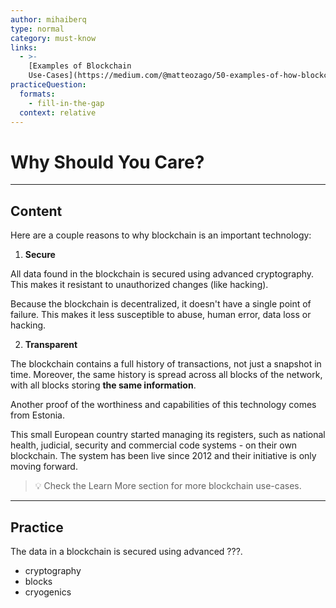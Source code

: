 ```yaml
---
author: mihaiberq
type: normal
category: must-know
links:
  - >-
    [Examples of Blockchain
    Use-Cases](https://medium.com/@matteozago/50-examples-of-how-blockchains-are-taking-over-the-world-4276bf488a4b){website}
practiceQuestion:
  formats:
    - fill-in-the-gap
  context: relative
---
```


# Why Should You Care?


---

## Content

Here are a couple reasons to why blockchain is an important technology:

1. **Secure**

All data found in the blockchain is secured using advanced cryptography. This makes it resistant to unauthorized changes (like hacking).

Because the blockchain is decentralized, it doesn't have a single point of failure. This makes it less susceptible to abuse, human error, data loss or hacking.

2. **Transparent**

The blockchain contains a full history of transactions, not just a snapshot in time. Moreover, the same history is spread across all blocks of the network, with all blocks storing **the same information**.

Another proof of the worthiness and capabilities of this technology comes from Estonia. 

This small European country started managing its registers, such as national health, judicial, security and commercial code systems - on their own blockchain. The system has been live since 2012 and their initiative is only moving forward.

> 💡 Check the Learn More section for more blockchain use-cases.


---

## Practice

The data in a blockchain is secured using advanced ???.

- cryptography
- blocks
- cryogenics
